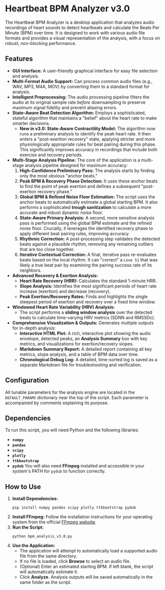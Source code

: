 # Heartbeat BPM Analyzer v3.0
The Heartbeat BPM Analyzer is a desktop application that analyzes audio recordings of heart sounds to detect heartbeats and calculate the Beats Per Minute (BPM) over time. It is designed to work with various audio file formats and provides a visual representation of the analysis, with a focus on robust, non-blocking performance.
## Features
- **GUI Interface:** A user-friendly graphical interface for easy file selection and analysis.
- **Multi-Format Audio Support:** Can process common audio files (e.g., WAV, MP3, M4A, MOV) by converting them to a standard format for analysis.
- **Intelligent Preprocessing:** The audio processing pipeline filters the audio at its original sample rate _before_ downsampling to preserve maximum signal fidelity and prevent aliasing errors.
- **State-Aware Beat Detection Algorithm:** Employs a sophisticated, stateful algorithm that maintains a "belief" about the heart rate to make smarter decisions.
    - **New in v3.0: State-Aware Contractility Model:** The algorithm now runs a preliminary analysis to identify the peak heart rate. It then enters a "post-exertion recovery" state, applying stricter and more physiologically appropriate rules for beat pairing during this phase. This significantly improves accuracy in recordings that include both exercise and recovery periods.
- **Multi-Stage Analysis Pipeline:** The core of the application is a multi-stage analysis pipeline designed for maximum accuracy:
    1. **High-Confidence Preliminary Pass:** The analysis starts by finding only the most obvious "anchor beats."
    2. **Peak BPM & Recovery Phase Detection:** It uses these anchor beats to find the point of peak exertion and defines a subsequent "post-exertion recovery phase."
    3. **Global BPM & Refined Noise Floor Estimation:** The script uses the anchor beats to automatically estimate a global starting BPM. It also performs a sophisticated **trough sanitization** to calculate a more accurate and robust dynamic noise floor.
    4. **State-Aware Primary Analysis:** A second, more sensitive analysis pass is performed using the global BPM estimate and the refined noise floor. Crucially, it leverages the identified recovery phase to apply different beat pairing rules, improving accuracy.
    5. **Rhythmic Correction:** A post-processing step validates the detected beats against a plausible rhythm, removing any remaining outliers that are too close together.
    6. **Iterative Contextual Correction:** A final, iterative pass re-evaluates beats based on the local rhythm. It can "correct" a `Lone S1` that was likely a true beat pair by examining the pairing success rate of its neighbors.
- **Advanced Recovery & Exertion Analysis:**
    - **Heart Rate Recovery (HRR):** Calculates the standard 1-minute HRR.
    - **Slope Analysis:** Identifies the most significant periods of heart rate increase (exertion) and decrease (recovery).
    - **Peak Exertion/Recovery Rates:** Finds and highlights the single steepest period of exertion and recovery over a fixed time window.
- **Windowed Heart Rate Variability (HRV) Analysis:**
    - The script performs a **sliding window analysis** over the detected beats to calculate time-varying HRV metrics (SDNN and RMSSDc).
- **Comprehensive Visualization & Outputs:** Generates multiple outputs for in-depth analysis:
    - **Interactive HTML Plot:** A rich, interactive plot showing the audio envelope, detected peaks, an **Analysis Summary** box with key metrics, and visualizations for exertion/recovery slopes.
    - **Markdown Summary Report:** A detailed report containing all key metrics, slope analysis, and a table of BPM data over time.
    - **Chronological Debug Log:** A detailed, time-sorted log is saved as a separate Markdown file for troubleshooting and verification.
## Configuration
All tunable parameters for the analysis engine are located in the `DEFAULT_PARAMS` dictionary near the top of the script. Each parameter is accompanied by comments explaining its purpose.
## Dependencies
To run this script, you will need Python and the following libraries:
- **`numpy`**
- **`pandas`**
- **`scipy`**
- **`plotly`**
- **`ttkbootstrap`**
- **`pydub`**
You will also need **FFmpeg** installed and accessible in your system's PATH for `pydub` to function correctly.
## How to Use
1. **Install Dependencies:**
    ```
    pip install numpy pandas scipy plotly ttkbootstrap pydub
    ```
2. **Install FFmpeg:** Follow the installation instructions for your operating system from the official [FFmpeg website](https://ffmpeg.org/download.html "null").
3. **Run the Script:**
    ```
    python bpm_analysis_v3.0.py
    ```
4. **Use the Application:**
    - The application will attempt to automatically load a supported audio file from the same directory.
    - If no file is loaded, click **Browse** to select an audio file.
    - (Optional) Enter an estimated starting BPM. If left blank, the script will automatically estimate it.
    - Click **Analyze**. Analysis outputs will be saved automatically in the same folder as the script.